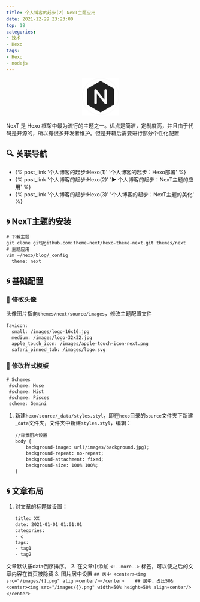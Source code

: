 ```yaml
---
title: 个人博客的起步(2) NexT主题应用
date: 2021-12-29 23:23:00
top: 18
categories:
- 技术
- Hexo
tags:
- Hexo
- nodejs
---
```

<center><img src="/images/Hexo-NexT.png" width=20% height=20% align=center/></center>   

NexT 是 Hexo 框架中最为流行的主题之一。优点是简洁，定制度高，并且由于代码是开源的，所以有很多开发者维护。但是开箱后需要进行部分个性化配置

<!--more-->

## 🔍 关联导航

- {% post_link '个人博客的起步:Hexo(1)' '个人博客的起步：Hexo部署' %}
- {% post_link '个人博客的起步:Hexo(2)' '▶️ 个人博客的起步：NexT主题的应用' %}
- {% post_link '个人博客的起步:Hexo(3)' '个人博客的起步：NexT主题的美化' %}

## 🌀 NexT主题的安装

````
# 下载主题
git clone git@github.com:theme-next/hexo-theme-next.git themes/next
# 主题应用
vim ~/hexo/blog/_config
  theme: next
````

## 🌀 基础配置

### 📖 修改头像
头像图片指向````themes/next/source/images````，修改主题配置文件
````
favicon:
  small: /images/logo-16x16.jpg
  medium: /images/logo-32x32.jpg
  apple_touch_icon: /images/apple-touch-icon-next.png
  safari_pinned_tab: /images/logo.svg
````

### 📖 修改样式模板
````
# Schemes
 #scheme: Muse
 #scheme: Mist
 #scheme: Pisces
 scheme: Gemini
````

1. 新建````hexo/source/_data/styles.styl````，即在````hexo````目录的````source````文件夹下新建````_data````文件夹，文件夹中新建````styles.styl````，编辑：
    ````
    //背景图片设置
    body {
        background-image: url(/images/background.jpg);
        background-repeat: no-repeat;
        background-attachment: fixed;
        background-size: 100% 100%;
    }
    ````

## 🌀 文章布局

1. 对文章的标题做设置：
    ````
    title: XX
    date: 2021-01-01 01:01:01
    categories:
    - c
    tags:
    - tag1
    - tag2
    ````
  文章默认按data倒序排序。
2. 在文章中添加 ````<!--more-->```` 标签，可以使之后的文章内容在首页被隐藏
3. 图片居中设置
    ````
    ## 居中
    <center><img src="/images/{}.png" align=center/></center>   
    ## 居中，占比50&
    <center><img src="/images/{}.png" width=50% height=50% align=center/></center>   
    ````
